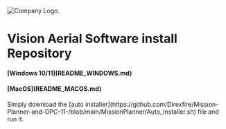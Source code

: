 ![Company Logo.](/assets/VA-Logo.jpeg)

<h1> Vision Aerial Software install Repository</h1>

<h4> [Windows 10/11](README_WINDOWS.md)</h4>
<h4> [MacOS](README_MACOS.md)</h4>
Simply download the [auto installer](https://github.com/Direxfire/Mission-Planner-and-DPC-11-/blob/main/MissionPlanner/Auto_Installer.sh)  file and run it.
